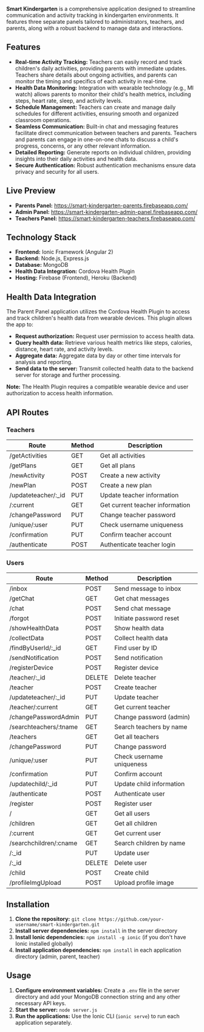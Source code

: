 **Smart Kindergarten** is a comprehensive application designed to streamline communication and activity tracking in kindergarten environments. It features three separate panels tailored to administrators, teachers, and parents, along with a robust backend to manage data and interactions.

## Features

* **Real-time Activity Tracking:** Teachers can easily record and track children's daily activities, providing parents with immediate updates. Teachers share details about ongoing activities, and parents can monitor the timing and specifics of each activity in real-time.
* **Health Data Monitoring:** Integration with wearable technology (e.g., MI watch) allows parents to monitor their child's health metrics, including steps, heart rate, sleep, and activity levels.
* **Schedule Management:** Teachers can create and manage daily schedules for different activities, ensuring smooth and organized classroom operations.
* **Seamless Communication:** Built-in chat and messaging features facilitate direct communication between teachers and parents. Teachers and parents can engage in one-on-one chats to discuss a child's progress, concerns, or any other relevant information.
* **Detailed Reporting:**  Generate reports on individual children, providing insights into their daily activities and health data.
* **Secure Authentication:**  Robust authentication mechanisms ensure data privacy and security for all users.

## Live Preview

* **Parents Panel:** https://smart-kindergarten-parents.firebaseapp.com/
* **Admin Panel:** https://smart-kindergarten-admin-panel.firebaseapp.com/
* **Teachers Panel:** https://smart-kindergarten-teachers.firebaseapp.com/

## Technology Stack

* **Frontend:** Ionic Framework (Angular 2)
* **Backend:** Node.js, Express.js
* **Database:** MongoDB
* **Health Data Integration:**  Cordova Health Plugin
* **Hosting:** Firebase (Frontend), Heroku (Backend)

## Health Data Integration

The Parent Panel application utilizes the Cordova Health Plugin to access and track children's health data from wearable devices. This plugin allows the app to:

* **Request authorization:**  Request user permission to access health data.
* **Query health data:** Retrieve various health metrics like steps, calories, distance, heart rate, and activity levels.
* **Aggregate data:**  Aggregate data by day or other time intervals for analysis and reporting.
* **Send data to the server:**  Transmit collected health data to the backend server for storage and further processing.

**Note:** The Health Plugin requires a compatible wearable device and user authorization to access health information.


## API Routes

### Teachers

| Route | Method | Description |
|---|---|---|
| /getActivities | GET | Get all activities |
| /getPlans | GET | Get all plans |
| /newActivity | POST | Create a new activity |
| /newPlan | POST | Create a new plan |
| /updateteacher/:_id | PUT | Update teacher information |
| /:current | GET | Get current teacher information |
| /changePassword | PUT | Change teacher password |
| /unique/:user | PUT | Check username uniqueness |
| /confirmation | PUT | Confirm teacher account |
| /authenticate | POST | Authenticate teacher login |

### Users

| Route | Method | Description |
|---|---|---|
| /inbox | POST | Send message to inbox |
| /getChat | GET | Get chat messages |
| /chat | POST | Send chat message |
| /forgot | POST | Initiate password reset |
| /showHealthData | POST | Show health data |
| /collectData | POST | Collect health data |
| /findByUserId/:_id | GET | Find user by ID |
| /sendNotification | POST | Send notification |
| /registerDevice | POST | Register device |
| /teacher/:_id | DELETE | Delete teacher |
| /teacher | POST | Create teacher |
| /updateteacher/:_id | PUT | Update teacher |
| /teacher/:current | GET | Get current teacher |
| /changePasswordAdmin | PUT | Change password (admin) |
| /searchteachers/:tname | GET | Search teachers by name |
| /teachers | GET | Get all teachers |
| /changePassword | PUT | Change password |
| /unique/:user | PUT | Check username uniqueness |
| /confirmation | PUT | Confirm account |
| /updatechild/:_id | PUT | Update child information |
| /authenticate | POST | Authenticate user |
| /register | POST | Register user |
| / | GET | Get all users |
| /children | GET | Get all children |
| /:current | GET | Get current user |
| /searchchildren/:cname | GET | Search children by name |
| /:_id | PUT | Update user |
| /:_id | DELETE | Delete user |
| /child | POST | Create child |
| /profileImgUpload | POST | Upload profile image |

## Installation

1. **Clone the repository:** `git clone https://github.com/your-username/smart-kindergarten.git`
2. **Install server dependencies:** `npm install` in the server directory
3. **Install Ionic dependencies:** `npm install -g ionic` (if you don't have Ionic installed globally)
4. **Install application dependencies:** `npm install` in each application directory (admin, parent, teacher)

## Usage

1. **Configure environment variables:** Create a `.env` file in the server directory and add your MongoDB connection string and any other necessary API keys.
2. **Start the server:** `node server.js`
3. **Run the applications:** Use the Ionic CLI (`ionic serve`) to run each application separately.